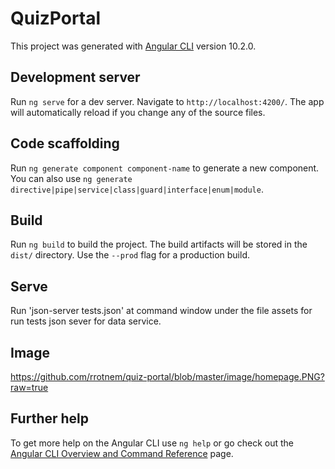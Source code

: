 # QuizPortal

This project was generated with [Angular CLI](https://github.com/angular/angular-cli) version 10.2.0.

## Development server

Run `ng serve` for a dev server. Navigate to `http://localhost:4200/`. The app will automatically reload if you change any of the source files.

## Code scaffolding

Run `ng generate component component-name` to generate a new component. You can also use `ng generate directive|pipe|service|class|guard|interface|enum|module`.

## Build

Run `ng build` to build the project. The build artifacts will be stored in the `dist/` directory. Use the `--prod` flag for a production build.
## Serve 

Run 'json-server tests.json' at command window under the file assets for run tests json sever for data service.

## Image
https://github.com/rrotnem/quiz-portal/blob/master/image/homepage.PNG?raw=true



## Further help

To get more help on the Angular CLI use `ng help` or go check out the [Angular CLI Overview and Command Reference](https://angular.io/cli) page.
